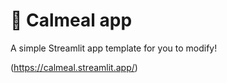 # 🎈 Calmeal app

A simple Streamlit app template for you to modify!

(https://calmeal.streamlit.app/)

